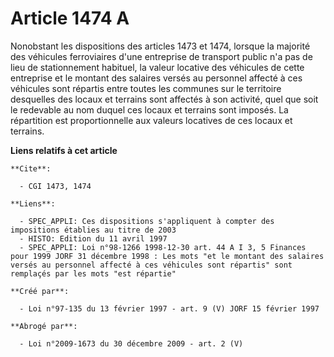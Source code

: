 # Article 1474 A

Nonobstant les dispositions des articles 1473 et 1474, lorsque la majorité des véhicules ferroviaires d'une entreprise de
transport public n'a pas de lieu de stationnement habituel, la valeur locative des véhicules de cette entreprise et le
montant des salaires versés au personnel affecté à ces véhicules sont répartis entre toutes les communes sur le territoire
desquelles des locaux et terrains sont affectés à son activité, quel que soit le redevable au nom duquel ces locaux et
terrains sont imposés. La répartition est proportionnelle aux valeurs locatives de ces locaux et terrains.

**Liens relatifs à cet article**

	**Cite**:

	  - CGI 1473, 1474

	**Liens**:

	  - SPEC_APPLI: Ces dispositions s'appliquent à compter des impositions établies au titre de 2003
	  - HISTO: Edition du 11 avril 1997
	  - SPEC_APPLI: Loi n°98-1266 1998-12-30 art. 44 A I 3, 5 Finances pour 1999 JORF 31 décembre 1998 : Les mots "et le montant des salaires versés au personnel affecté à ces véhicules sont répartis" sont remplaçés par les mots "est répartie"

	**Créé par**:

	  - Loi n°97-135 du 13 février 1997 - art. 9 (V) JORF 15 février 1997

	**Abrogé par**:

	  - Loi n°2009-1673 du 30 décembre 2009 - art. 2 (V)
